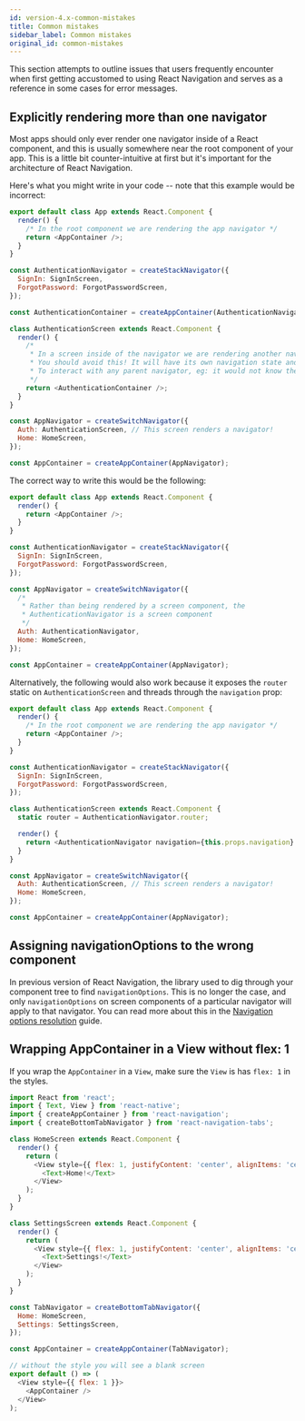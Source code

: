 ```yaml
---
id: version-4.x-common-mistakes
title: Common mistakes
sidebar_label: Common mistakes
original_id: common-mistakes
---
```


This section attempts to outline issues that users frequently encounter when first getting accustomed to using React Navigation and serves as a reference in some cases for error messages.

## Explicitly rendering more than one navigator

Most apps should only ever render one navigator inside of a React component, and this is usually somewhere near the root component of your app. This is a little bit counter-intuitive at first but it's important for the architecture of React Navigation.

Here's what you might write in your code -- note that this example would be incorrect:

```javascript
export default class App extends React.Component {
  render() {
    /* In the root component we are rendering the app navigator */
    return <AppContainer />;
  }
}

const AuthenticationNavigator = createStackNavigator({
  SignIn: SignInScreen,
  ForgotPassword: ForgotPasswordScreen,
});

const AuthenticationContainer = createAppContainer(AuthenticationNavigator);

class AuthenticationScreen extends React.Component {
  render() {
    /*
     * In a screen inside of the navigator we are rendering another navigator
     * You should avoid this! It will have its own navigation state and be unable
     * To interact with any parent navigator, eg: it would not know the route "Home" exists
     */
    return <AuthenticationContainer />;
  }
}

const AppNavigator = createSwitchNavigator({
  Auth: AuthenticationScreen, // This screen renders a navigator!
  Home: HomeScreen,
});

const AppContainer = createAppContainer(AppNavigator);
```

The correct way to write this would be the following:

```javascript
export default class App extends React.Component {
  render() {
    return <AppContainer />;
  }
}

const AuthenticationNavigator = createStackNavigator({
  SignIn: SignInScreen,
  ForgotPassword: ForgotPasswordScreen,
});

const AppNavigator = createSwitchNavigator({
  /*
   * Rather than being rendered by a screen component, the
   * AuthenticationNavigator is a screen component
   */
  Auth: AuthenticationNavigator,
  Home: HomeScreen,
});

const AppContainer = createAppContainer(AppNavigator);
```

Alternatively, the following would also work because it exposes the `router` static on `AuthenticationScreen` and threads through the `navigation` prop:

```javascript
export default class App extends React.Component {
  render() {
    /* In the root component we are rendering the app navigator */
    return <AppContainer />;
  }
}

const AuthenticationNavigator = createStackNavigator({
  SignIn: SignInScreen,
  ForgotPassword: ForgotPasswordScreen,
});

class AuthenticationScreen extends React.Component {
  static router = AuthenticationNavigator.router;

  render() {
    return <AuthenticationNavigator navigation={this.props.navigation} />;
  }
}

const AppNavigator = createSwitchNavigator({
  Auth: AuthenticationScreen, // This screen renders a navigator!
  Home: HomeScreen,
});

const AppContainer = createAppContainer(AppNavigator);
```

## Assigning navigationOptions to the wrong component

In previous version of React Navigation, the library used to dig through your component tree to find `navigationOptions`. This is no longer the case, and only `navigationOptions` on screen components of a particular navigator will apply to that navigator. You can read more about this in the [Navigation options resolution](navigation-options-resolution.html) guide.

## Wrapping AppContainer in a View without flex: 1

If you wrap the `AppContainer` in a `View`, make sure the `View` is has `flex: 1` in the styles.

```javascript
import React from 'react';
import { Text, View } from 'react-native';
import { createAppContainer } from 'react-navigation';
import { createBottomTabNavigator } from 'react-navigation-tabs';

class HomeScreen extends React.Component {
  render() {
    return (
      <View style={{ flex: 1, justifyContent: 'center', alignItems: 'center' }}>
        <Text>Home!</Text>
      </View>
    );
  }
}

class SettingsScreen extends React.Component {
  render() {
    return (
      <View style={{ flex: 1, justifyContent: 'center', alignItems: 'center' }}>
        <Text>Settings!</Text>
      </View>
    );
  }
}

const TabNavigator = createBottomTabNavigator({
  Home: HomeScreen,
  Settings: SettingsScreen,
});

const AppContainer = createAppContainer(TabNavigator);

// without the style you will see a blank screen
export default () => (
  <View style={{ flex: 1 }}>
    <AppContainer />
  </View>
);
```
